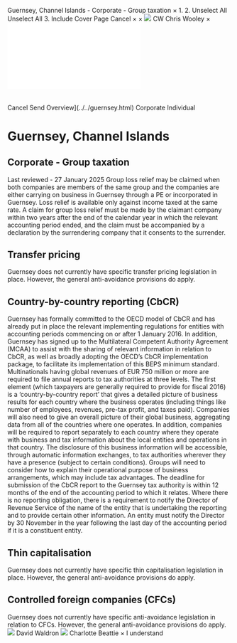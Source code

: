 Guernsey, Channel Islands - Corporate - Group taxation
×
1.
2.
Unselect All
Unselect All
3.
Include Cover Page
Cancel
×
×
![](../../-/media/world-wide-tax-summaries/attachments/global---chris-wooley.ashx%3Frev=ac5e5f3223b34096b1afc2a6009c7320&revision=ac5e5f32-23b3-4096-b1af-c2a6009c7320&hash=859B7ADC84DC2CBEC9760E9E6EE7DE6D0A8BFCDF)
CW
Chris Wooley
×
![](group-taxation.html)
######
Cancel
Send
Overview](../../guernsey.html)
Corporate
Individual
# Guernsey, Channel Islands
## Corporate - Group taxation
Last reviewed - 27 January 2025
Group loss relief may be claimed when both companies are members of the same group and the companies are either carrying on business in Guernsey through a PE or incorporated in Guernsey. Loss relief is available only against income taxed at the same rate.
A claim for group loss relief must be made by the claimant company within two years after the end of the calendar year in which the relevant accounting period ended, and the claim must be accompanied by a declaration by the surrendering company that it consents to the surrender.
## Transfer pricing
Guernsey does not currently have specific transfer pricing legislation in place. However, the general anti-avoidance provisions do apply.
## Country-by-country reporting (CbCR)
Guernsey has formally committed to the OECD model of CbCR and has already put in place the relevant implementing regulations for entities with accounting periods commencing on or after 1 January 2016. In addition, Guernsey has signed up to the Multilateral Competent Authority Agreement (MCAA) to assist with the sharing of relevant information in relation to CbCR, as well as broadly adopting the OECD’s CbCR implementation package, to facilitate its implementation of this BEPS minimum standard.
Multinationals having global revenues of EUR 750 million or more are required to file annual reports to tax authorities at three levels. The first element (which taxpayers are generally required to provide for fiscal 2016) is a ‘country-by-country report’ that gives a detailed picture of business results for each country where the business operates (including things like number of employees, revenues, pre-tax profit, and taxes paid). Companies will also need to give an overall picture of their global business, aggregating data from all of the countries where one operates. In addition, companies will be required to report separately to each country where they operate with business and tax information about the local entities and operations in that country.
The disclosure of this business information will be accessible, through automatic information exchanges, to tax authorities wherever they have a presence (subject to certain conditions). Groups will need to consider how to explain their operational purpose of business arrangements, which may include tax advantages.
The deadline for submission of the CbCR report to the Guernsey tax authority is within 12 months of the end of the accounting period to which it relates.
Where there is no reporting obligation, there is a requirement to notify the Director of Revenue Service of the name of the entity that is undertaking the reporting and to provide certain other information. An entity must notify the Director by 30 November in the year following the last day of the accounting period if it is a constituent entity.
## Thin capitalisation
Guernsey does not currently have specific thin capitalisation legislation in place. However, the general anti-avoidance provisions do apply.
## Controlled foreign companies (CFCs)
Guernsey does not currently have specific anti-avoidance legislation in relation to CFCs. However, the general anti-avoidance provisions do apply.
![](../../-/media/world-wide-tax-summaries/attachments/guernsey-channel-islands---david-waldron.ashx%3Frev=436f50dc9d9e45bcadeafc900073c88d&revision=436f50dc-9d9e-45bc-adea-fc900073c88d&hash=89291450B7B51DC21590D04598873DD2FECC629D)
David Waldron
![](../../-/media/world-wide-tax-summaries/guernseycharlotte-elizabeth-halden-beattiecopy-of-cg19jan1563jpg20231218122623777.ashx%3Frev=637c84f397ba45ffa1ce3fafb912d6e7&revision=637c84f3-97ba-45ff-a1ce-3fafb912d6e7&hash=4E546757B0122D72A6C0E2364ADBA10ED3E7AC04)
Charlotte Beattie
×
I understand